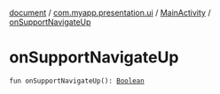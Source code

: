 [document](../../index.md) / [com.myapp.presentation.ui](../index.md) / [MainActivity](index.md) / [onSupportNavigateUp](./on-support-navigate-up.md)

# onSupportNavigateUp

`fun onSupportNavigateUp(): `[`Boolean`](https://kotlinlang.org/api/latest/jvm/stdlib/kotlin/-boolean/index.html)